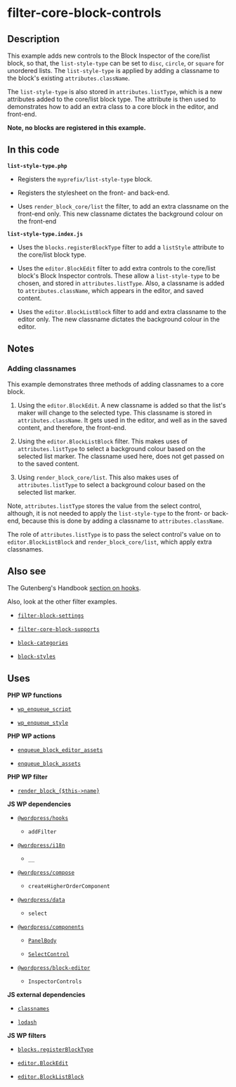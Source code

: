 # filter-core-block-controls

## Description

This example adds new controls to the Block Inspector of the core/list block, so that, the `list-style-type` can be set to `disc`, `circle`, or `square` for unordered lists. The `list-style-type` is applied by adding a classname to the block's existing `attributes.className`.

The `list-style-type` is also stored in `attributes.listType`, which is a new attributes added to the core/list block type. The attribute is then used to demonstrates how to add an extra class to a core block in the editor, and front-end.

**Note, no blocks are registered in this example.**

## In this code

**`list-style-type.php`**

- Registers the `myprefix/list-style-type` block.

- Registers the stylesheet on the front- and back-end.

- Uses `render_block_core/list` the filter, to add an extra classname on the front-end only. This new classname dictates the background colour on the front-end

**`list-style-type.index.js`**

- Uses the `blocks.registerBlockType` filter to add a `listStyle` attribute to the core/list block type.

- Uses the `editor.BlockEdit` filter to add extra controls to the core/list block's Block Inspector controls. These allow a `list-style-type` to be chosen, and stored in `attributes.listType`. Also, a classname is added to `attributes.className`, which appears in the editor, and saved content.

- Uses the `editor.BlockListBlock` filter to add and extra classname to the editor only. The new classname dictates the background colour in the editor.

## Notes

### Adding classnames

This example demonstrates three methods of adding classnames to a core block.

1. Using the `editor.BlockEdit`. A new classname is added so that the list's maker will change to the selected type. This classname is stored in `attributes.className`. It gets used in the editor, and well as in the saved content, and therefore, the front-end.

2. Using the `editor.BlockListBlock` filter. This makes uses of `attributes.listType` to select a background colour based on the selected list marker. The classname used here, does not get passed on to the saved content.

3. Using `render_block_core/list`. This also makes uses of `attributes.listType` to select a background colour based on the selected list marker.

Note, `attributes.listType` stores the value from the select control, although, it is not needed to apply the `list-style-type` to the front- or back-end, because this is done by adding a classname to `attributes.className`.

The role of `attributes.listType` is to pass the select control's value on to `editor.BlockListBlock` and `render_block_core/list`, which apply extra classnames.

## Also see

The Gutenberg's Handbook [section on hooks](https://developer.wordpress.org/block-editor/reference-guides/filters/block-filters/).

Also, look at the other filter examples.

- [`filter-block-settings`](../filter-block-settings/)

- [`filter-core-block-supports`](../filter-core-block-supports/)

- [`block-categories`](../block-categories/)

- [`block-styles`](../block-styles/)

## Uses

**PHP WP functions**

- [`wp_enqueue_script`](https://developer.wordpress.org/reference/functions/wp_enqueue_script/)

- [`wp_enqueue_style`](https://developer.wordpress.org/reference/functions/wp_enqueue_style/)

**PHP WP actions**

- [`enqueue_block_editor_assets`](https://developer.wordpress.org/reference/hooks/enqueue_block_editor_assets/)

- [`enqueue_block_assets`](https://developer.wordpress.org/reference/hooks/enqueue_block_assets/)

**PHP WP filter**

- [`render_block_{$this->name}`](https://developer.wordpress.org/reference/hooks/render_block_this-name/)

**JS WP dependencies**

- [`@wordpress/hooks`](https://developer.wordpress.org/block-editor/reference-guides/packages/packages-hooks/)

  - `addFilter`

- [`@wordpress/i18n`](https://developer.wordpress.org/block-editor/reference-guides/packages/packages-i18n/)

  - `__`

- [`@wordpress/compose`](https://developer.wordpress.org/block-editor/reference-guides/packages/packages-compose/)

  - `createHigherOrderComponent`

- [`@wordpress/data`](https://developer.wordpress.org/block-editor/reference-guides/packages/packages-data/)

  - `select`

- [`@wordpress/components`](https://developer.wordpress.org/block-editor/reference-guides/components/)

  - [`PanelBody`](https://developer.wordpress.org/block-editor/reference-guides/components/panel/)

  - [`SelectControl`](https://developer.wordpress.org/block-editor/reference-guides/components/select-control/)

- [`@wordpress/block-editor`](https://developer.wordpress.org/block-editor/reference-guides/packages/packages-block-editor/)

  - `InspectorControls`

**JS external dependencies**

- [`classnames`](https://www.npmjs.com/package/classnames)

- [`lodash`](https://www.npmjs.com/package/lodash)

**JS WP filters**

- [`blocks.registerBlockType`](https://developer.wordpress.org/block-editor/reference-guides/filters/block-filters/#blocks-registerblocktype)

- [`editor.BlockEdit`](https://developer.wordpress.org/block-editor/reference-guides/filters/block-filters/#editor-blockedit)

- [`editor.BlockListBlock`](https://developer.wordpress.org/block-editor/reference-guides/filters/block-filters/#editor-blocklistblock)
